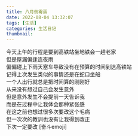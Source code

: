 ```yaml
---
title: 八月倒霉蛋
date: 2022-08-04 13:32:07
tags: [生活]
categories: 生活日记
thumbnail:
---
```

<!-- more -->
今天上午的行程是要到高铁站坐地铁会一趟老家  
但是屋漏偏逢连夜雨  
偏偏碰上下雨天塞车导致没有在预算的时间到达高铁站  
记得上次发生类似的事情还是在蛇口坐船  
一个人出行就总是把时间算的刚刚好  
从来没有想过自己会发生意外  
但是意外发生不会提前一天告诉我  
而是在过程中让我体会那种紧张感  
在这之前也想过很多次要改这个毛病  
但一次次的教训也没有让我得到改正  
下次一定要改 [奋斗emoji]
